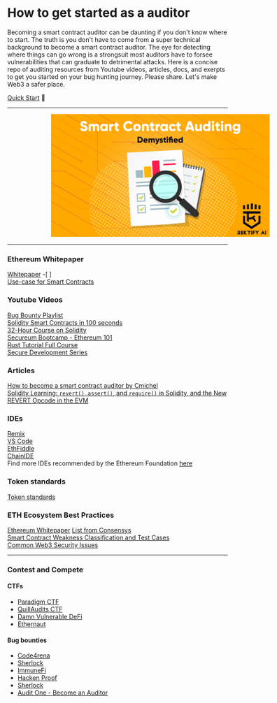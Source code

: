 # How to get started as a auditor

Becoming a smart contract auditor can be daunting if you don't know where to start. The truth is you don't have to come from a super technical background to become a smart contract auditor. The eye for detecting where things can go wrong is a strongsuit most auditors have to forsee vulnerabilities that can graduate to detrimental attacks. Here is a concise repo of auditing resources from Youtube videos, articles, docs, and exerpts to get you started on your bug hunting journey. Please share. Let's make Web3 a safer place. </br>

[Quick Start](https://start.blockchainhax.com) 🎊

----

<!-- image -->
<p align="center">
  <img src="Demystifying-1.jpg" alt="" width="500" class="center" style="margin-left: 100px;"/>
</p>

----
### Ethereum Whitepaper
[Whitepaper](https://ethereum.org/en/whitepaper/) -[ ] </br>
[Use-case for Smart Contracts](https://www.youtube.com/watch?v=kdvVwGrV7ec)

### Youtube Videos
[Bug Bounty Playlist](https://youtube.com/playlist?list=PLKB0wJ6ZsFfHOFFJijZTdQFUvwMS6oZg7) </br>
[Solidity Smart Contracts in 100 seconds](https://www.youtube.com/watch?v=kdvVwGrV7ec) </br>
[32-Hour Course on Solidity](https://www.youtube.com/watch?v=gyMwXuJrbJQ) </br>
[Secureum Bootcamp - Ethereum 101](https://youtu.be/44qhIBMGMoM) </br>
[Rust Tutorial Full Course](https://www.youtube.com/watch?v=ygL_xcavzQ4) </br>
[Secure Development Series](https://www.youtube.com/playlist?list=PLdJRkA9gCKOONBSlcifqLig_ZTyG_YLqz)

### Articles
[How to become a smart contract auditor by Cmichel](https://cmichel.io/how-to-become-a-smart-contract-auditor/) <br>
[Solidity Learning: ```revert()```, ```assert()```, and ```require()``` in Solidity, and the New REVERT Opcode in the EVM](https://medium.com/blockchannel/the-use-of-revert-assert-and-require-in-solidity-and-the-new-revert-opcode-in-the-evm-1a3a7990e06e)

### IDEs
[Remix](https://remix.ethereum.org/) </br>
[VS Code](https://code.visualstudio.com/download) </br>
[EthFiddle](https://ethfiddle.com) </br>
[ChainIDE](https://chainide.com) </br>
Find more IDEs recommended by the Ethereum Foundation [here](https://ethereum.org/en/developers/docs/ides/)

### Token standards
[Token standards](https://ethereum.org/en/developers/docs/standards/tokens/)

### ETH Ecosystem Best Practices 
[Ethereum Whitepaper](https://ethereum.org/en/whitepaper/)
[List from Consensys](https://consensys.github.io/smart-contract-best-practices/) </br>
[Smart Contract Weakness Classification and Test Cases](https://swcregistry.io) </br>
[Common Web3 Security Issues](https://github.com/YAcademy-Residents/CommonWeb3SecurityIssues) </br>

----
### Contest and Compete

#### CTFs
- [Paradigm CTF](https://ctf.paradigm.xyz) </br>
- [QuillAudits CTF](https://quillctf.super.site) </br>
- [Damn Vulnerable DeFi](https://www.damnvulnerabledefi.xyz) </br>
- [Ethernaut](https://ethernaut.openzeppelin.com)

#### Bug bounties
- [Code4rena](https://code4rena.com) </br>
- [Sherlock](https://www.sherlock.xyz) </br>
- [ImmuneFi](https://immunefi.com) </br>
- [Hacken Proof](https://hackenproof.com) </br>
- [Sherlock](https://www.sherlock.xyz) </br>
- [Audit One - Become an Auditor](https://www.auditone.io) </br>


